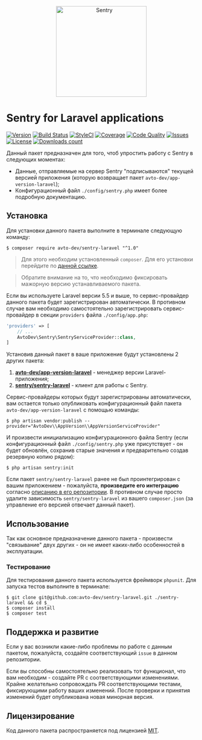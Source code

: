 <p align="center">
  <img src="https://sentry-brand.storage.googleapis.com/sentry-logo-black.png" alt="Sentry" width="240" />
</p>

# Sentry for Laravel applications

[![Version][badge_version]][link_packagist]
[![Build Status][badge_build_status]][link_build_status]
[![StyleCI][badge_styleci]][link_styleci]
[![Coverage][badge_coverage]][link_coverage]
[![Code Quality][badge_quality]][link_coverage]
[![Issues][badge_issues]][link_issues]
[![License][badge_license]][link_license]
[![Downloads count][badge_downloads_count]][link_packagist]

Данный пакет предназначен для того, чтоб упростить работу c Sentry в следующих моментах:

 - Данные, отправляемые на сервер Sentry "подписываются" текущей версией приложения (которую возвращает пакет `avto-dev/app-version-laravel`);
 - Конфигурационный файл `./config/sentry.php` имеет более подробную документацию.

## Установка

Для установки данного пакета выполните в терминале следующую команду:

```shell
$ composer require avto-dev/sentry-laravel "^1.0"
```

> Для этого необходим установленный `composer`. Для его установки перейдите по [данной ссылке][getcomposer].

> Обратите внимание на то, что необходимо фиксировать мажорную версию устанавливаемого пакета.

Если вы используете Laravel версии 5.5 и выше, то сервис-провайдер данного пакета будет зарегистрирован автоматически. В противном случае вам необходимо самостоятельно зарегистрировать сервис-провайдер в секции `providers` файла `./config/app.php`:

```php
'providers' => [
    // ...
    AvtoDev\Sentry\SentryServiceProvider::class,
]
```

Установив данный пакет в ваше приложение будут установлены 2 других пакета:

 1. **[avto-dev/app-version-laravel][package_app_version]** - менеджер версии Laravel-приложения;
 1. **[sentry/sentry-laravel][package_sentry_laravel]** - клиент для работы с Sentry.

Сервис-провайдеры которых будут зарегистрированы автоматически, вам остается только опубликовать конфигурационный файл пакета `avto-dev/app-version-laravel` с помощью команды:

```shell
$ php artisan vendor:publish --provider="AvtoDev\\AppVersion\\AppVersionServiceProvider"
```

И произвести инициализацию конфигурационного файла Sentry (если конфигурационный файл `./config/sentry.php` уже присутствует - он будет обновлён, сохранив старые значения и предварительно создав резервную копию рядом):

```shell
$ php artisan sentry:init
```

Если пакет `sentry/sentry-laravel` ранее не был проинтегрирован с вашим приложением - пожалуйста, **произведите его интеграцию** согласно [описанию в его репозитории][package_sentry_laravel]. В противном случае просто удалите зависимость `sentry/sentry-laravel` из вашего `composer.json` (за управление его версией отвечает данный пакет).

## Использование

Так как основное предназначение данного пакета - произвести "связывание" двух других - он не имеет каких-либо особенностей в эксплуатации.

### Тестирование

Для тестирования данного пакета используется фреймворк `phpunit`. Для запуска тестов выполните в терминале:

```shell
$ git clone git@github.com:avto-dev/sentry-laravel.git ./sentry-laravel && cd $_
$ composer install
$ composer test
```

## Поддержка и развитие

Если у вас возникли какие-либо проблемы по работе с данным пакетом, пожалуйста, создайте соответствующий `issue` в данном репозитории.

Если вы способны самостоятельно реализовать тот функционал, что вам необходим - создайте PR с соответствующими изменениями. Крайне желательно сопровождать PR соответствующими тестами, фиксирующими работу ваших изменений. После проверки и принятия изменений будет опубликована новая минорная версия.

## Лицензирование

Код данного пакета распространяется под лицензией [MIT][link_license].

[badge_version]:https://img.shields.io/packagist/v/avto-dev/sentry-laravel.svg?style=flat&maxAge=30
[badge_downloads_count]:https://img.shields.io/packagist/dt/avto-dev/sentry-laravel.svg?style=flat&maxAge=30
[badge_license]:https://img.shields.io/packagist/l/avto-dev/sentry-laravel.svg?style=flat&maxAge=30
[badge_build_status]:https://scrutinizer-ci.com/g/avto-dev/sentry-laravel/badges/build.png?b=master
[badge_styleci]:https://styleci.io/repos/126222307/shield
[badge_coverage]:https://scrutinizer-ci.com/g/avto-dev/sentry-laravel/badges/coverage.png?b=master
[badge_quality]:https://scrutinizer-ci.com/g/avto-dev/sentry-laravel/badges/quality-score.png?b=master
[badge_issues]:https://img.shields.io/github/issues/avto-dev/sentry-laravel.svg?style=flat&maxAge=30
[link_packagist]:https://packagist.org/packages/avto-dev/sentry-laravel
[link_styleci]:https://styleci.io/repos/126222307/
[link_license]:https://github.com/avto-dev/sentry-laravel/blob/master/LICENSE
[link_build_status]:https://scrutinizer-ci.com/g/avto-dev/sentry-laravel/build-status/master
[link_coverage]:https://scrutinizer-ci.com/g/avto-dev/sentry-laravel/?branch=master
[link_issues]:https://github.com/avto-dev/sentry-laravel/issues
[getcomposer]:https://getcomposer.org/download/
[package_app_version]:https://github.com/avto-dev/app-version-laravel
[package_sentry_laravel]:https://github.com/getsentry/sentry-laravel

